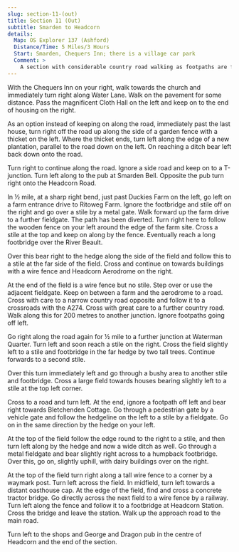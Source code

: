 ```yaml
---
slug: section-11-(out)
title: Section 11 (Out)
subtitle: Smarden to Headcorn
details:
  Map: OS Explorer 137 (Ashford)
  Distance/Time: 5 Miles/3 Hours
  Start: Smarden, Chequers Inn; there is a village car park
  Comment: >
    A section with considerable country road walking as footpaths are few and far between and without obvious links. This is low lying country so there may be mud after wet spells.
---
```

With the Chequers Inn on your right, walk towards the church and immediately turn right along Water Lane. Walk on the pavement for some distance. Pass the magnificent Cloth Hall on the left and keep on to the end of housing on the right.

As an option instead of keeping on along the road, immediately past the last house, turn right off the road up along the side of a garden fence with a thicket on the left. Where the thicket ends, turn left along the edge of a new plantation, parallel to the road down on the left. On reaching a ditch bear left back down onto the road.

Turn right to continue along the road. Ignore a side road and keep on to a T-junction. Turn left along to the pub at Smarden Bell. Opposite the pub turn right onto the Headcorn Road.

In ½ mile, at a sharp right bend, just past Duckies Farm on the left, go left on a farm entrance drive to Ritoweg Farm. Ignore the footbridge and stile off on the right and go over a stile by a metal gate. Walk forward up the farm drive to a further fieldgate. The path has been diverted. Turn right here to follow the wooden fence on your left around the edge of the farm site. Cross a stile at the top and keep on along by the fence. Eventually reach a long footbridge over the River Beault.

Over this bear right to the hedge along the side of the field and follow this to a stile at the far side of the field. Cross and continue on towards buildings with a wire fence and Headcorn Aerodrome on the right.

At the end of the field is a wire fence but no stile. Step over or use the adjacent fieldgate. Keep on between a farm and the aerodrome to a road. Cross with care to a narrow country road opposite and follow it to a crossroads with the A274. Cross with great care to a further country road. Walk along this for 200 metres to another junction. Ignore footpaths going off left.

Go right along the road again for ½ mile to a further junction at Waterman Quarter. Turn left and soon reach a stile on the right. Cross the field slightly left to a stile and footbridge in the far hedge by two tall trees. Continue forwards to a second stile.

Over this turn immediately left and go through a bushy area to another stile and footbridge. Cross a large field towards houses bearing slightly left to a stile at the top left corner.

Cross to a road and turn left. At the end, ignore a footpath off left and bear right towards Bletchenden Cottage. Go through a pedestrian gate by a vehicle gate and follow the hedgeline on the left to a stile by a fieldgate. Go on in the same direction by the hedge on your left.

At the top of the field follow the edge round to the right to a stile, and then turn left along by the hedge and now a wide ditch as well. Go through a metal fieldgate and bear slightly right across to a humpback footbridge. Over this, go on, slightly uphill, with dairy buildings over on the right.

At the top of the field turn right along a tall wire fence to a corner by a waymark post. Turn left across the field. In midfield, turn left towards a distant oasthouse cap. At the edge of the field, find and cross a concrete tractor bridge. Go directly across the next field to a wire fence by a railway. Turn left along the fence and follow it to a footbridge at Headcorn Station. Cross the bridge and leave the station. Walk up the approach road to the main road.

Turn left to the shops and George and Dragon pub in the centre of Headcorn and the end of the section.

